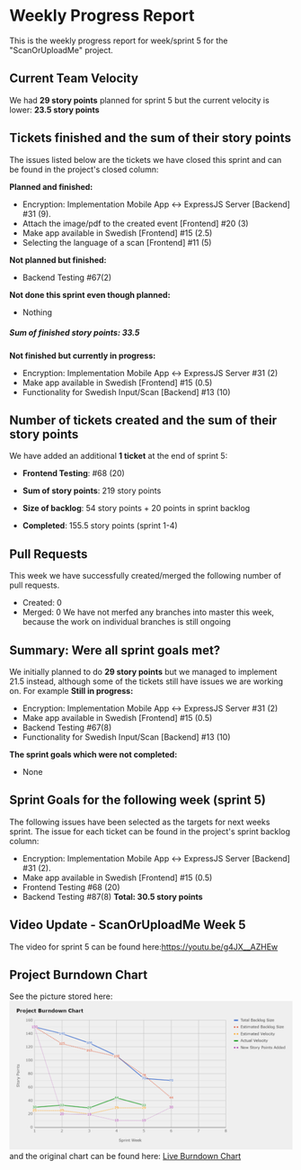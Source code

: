 # Weekly Progress Report

This is the weekly progress report for week/sprint 5 for the "ScanOrUploadMe" project.

## Current Team Velocity

We had **29 story points** planned for sprint 5 but the current velocity is lower: **23.5 story points**

## Tickets finished and the sum of their story points

The issues listed below are the tickets we have closed this sprint and can be found in the project's closed column:

**Planned and finished:**

- Encryption: Implementation Mobile App <-> ExpressJS Server [Backend] #31 (9).
- Attach the image/pdf to the created event [Frontend] #20 (3)
- Make app available in Swedish [Frontend] #15 (2.5)
- Selecting the language of a scan [Frontend] #11 (5)




**Not planned but finished:**
- Backend Testing #67(2)

**Not done this sprint even though planned:**

- Nothing 

#####  Sum of finished story points: 33.5

**Not finished but currently in progress:**

- Encryption: Implementation Mobile App <-> ExpressJS Server #31 (2)
- Make app available in Swedish [Frontend] #15 (0.5)
- Functionality for Swedish Input/Scan [Backend] #13 (10)

## Number of tickets created and the sum of their story points

We have added an additional **1 ticket** at the end of sprint 5:
- **Frontend Testing**: #68 (20)


- **Sum of story points**: 219 story points
- **Size of backlog**: 54 story points + 20 points in sprint backlog
- **Completed**: 155.5 story points (sprint 1-4)
## Pull Requests

This week we have successfully created/merged the following number of pull requests.

- Created: 0
- Merged: 0
We have not merfed any branches into master this week, because the work on individual branches is still ongoing 
## Summary: Were all sprint goals met?

We initially planned to do **29 story points** but we managed to implement 21.5 instead, although some of the tickets still have issues we are working on. For example
**Still in progress:**

- Encryption: Implementation Mobile App <-> ExpressJS Server #31 (2)
- Make app available in Swedish [Frontend] #15 (0.5)
- Backend Testing #67(8)
- Functionality for Swedish Input/Scan [Backend] #13 (10)

**The sprint goals which were not completed:**

- None
## Sprint Goals for the following week (sprint 5)

The following issues have been selected as the targets for next weeks sprint. The issue for each ticket can be found in the project's sprint backlog column:

- Encryption: Implementation Mobile App <-> ExpressJS Server [Backend] #31 (2).
- Make app available in Swedish [Frontend] #15 (0.5)
- Frontend Testing #68 (20)
- Backend Testing #87(8)
**Total: 30.5 story points**

## Video Update - ScanOrUploadMe Week 5

The video for sprint 5 can be found here:https://youtu.be/g4JX__AZHEw

## Project Burndown Chart
See the picture stored here: ![Burndown Chart Sprint 5](./burndown_chart_numero_cinco.png) and the original chart can be found here: [Live Burndown Chart](https://docs.google.com/spreadsheets/d/12GmSHIXMWHx2LpgqF7Fsc416dBMk8yJf_pnBWDaJ7bY/edit?usp=sharing)
